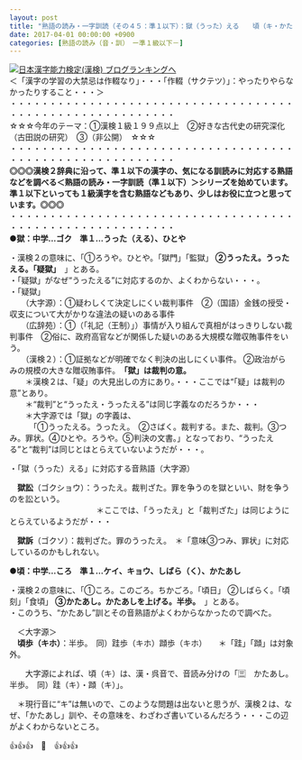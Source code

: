 ```yaml
---
layout: post
title: "熟語の読み・一字訓読（その４５：準１以下）：獄（うった）える　　頃（キ・かたあし）"
date: 2017-04-01 00:00:00 +0900
categories: [熟語の読み（音・訓）　ー準１級以下－]
---
```


[![](/syuusyuu9701/assets/images/熟語の読み・一字訓読（その４５：準１以下）：獄（うった）える-頃（キ・かたあし）-br_c_3028_1.gif)](http://blog.with2.net/link.php?1659096:3028 "日本漢字能力検定(漢検) ブログランキングへ")[日本漢字能力検定(漢検) ブログランキングへ](http://blog.with2.net/link.php?1659096:3028)  
＜「漢字の学習の大禁忌は作輟なり」・・・「作輟（サクテツ）」：やったりやらなかったりすること・・・＞  
・・・・・・・・・・・・・・・・・・・・・・・・・・・・・・・・・・・・・・・・・・・・・・・・・・・・・・・・・  
☆☆☆今年のテーマ：①漢検１級１９９点以上　②好きな古代史の研究深化（古田説の研究）　③（非公開）　☆☆☆　　  
・・・・・・・・・・・・・・・・・・・・・・・・・・・・・・・・・・・・・・・・・・・・・・・・・・・・・・・・・  
**◎◎◎漢検２辞典に沿って、準１以下の漢字の、気になる訓読みに対応する熟語などを調べる＜熟語の読み・一字訓読（準１以下）＞シリーズを始めています。準１以下といっても１級漢字を含む熟語などもあり、少しはお役に立つと思っています。◎◎◎**  
・・・・・・・・・・・・・・・・・・・・・・・・・・・・・・・・・・・・・・・・・・・・・・・・・・・・・・・・・  
**●獄：中学…ゴク　準１…うった（える）、ひとや**  
  
・漢検２の意味に、「①ろうや。ひとや。「獄門」「監獄」 **②うったえ。うったえる。「疑獄」**　」とある。  
・「疑獄」がなぜ“うったえる”に対応するのか、よくわからない・・・。  
・「疑獄」  
　　（大字源）：①疑わしくて決定しにくい裁判事件　②（国語）金銭の授受・収支について大がかりな違法の疑いのある事件  
　　（広辞苑）：①（「礼記（王制）」）事情が入り組んで真相がはっきりしない裁判事件　②俗に、政府高官などが関係した疑いのある大規模な贈収賄事件をいう。  
　　（漢検２）：①証拠などが明確でなく判決の出しにくい事件。 ②政治がらみの規模の大きな贈収賄事件。　**「獄」は裁判の意。**  
　　＊漢検２は、「疑」の大見出しの方にあり。・・・ここでは“「疑」は裁判の意”とあり。  
　　＊“裁判”と“うったえ・うったえる”は同じ字義なのだろうか・・・  
　　＊大字源では「獄」の字義は、  
　　　「①うったえる。うったえ。　②さばく。裁判する。また、裁判。③つみ。罪状。④ひとや。ろうや。⑤判決の文書。」となっており、“うったえる”と“裁判”は同じとはとらえていないようだが・・・。  
  
・「獄（うった）える」に対応する音熟語（大字源）  
  
　**獄訟**（ゴクショウ）：うったえ。裁判ざた。罪を争うのを獄といい、財を争うのを訟という。  
　　　　　　　　　　　＊ここでは、「うったえ」と「裁判ざた」は同じようにとらえているようだが・・・  
  
　**獄訴**（ゴクソ）：裁判ざた。罪のうったえ。　＊「意味③つみ、罪状」に対応しているのかもしれない。  
  
**●頃：中学…ころ　準１…ケイ、キョウ、しばら（く）、かたあし**  
  
・漢検２の意味に、「①ころ。このごろ。ちかごろ。「頃日」 ②しばらく。「頃刻」「食頃」 **③かたあし。かたあしを上げる。半歩。**　」とある。  
・このうち、“かたあし”訓とその音熟語がよくわからなかったので調べた。  
  
　＜大字源＞  
　**頃歩（キホ）**：半歩。　同）跬歩（キホ）蹞歩（キホ）　　＊「跬」「蹞」は対象外。　  
  
　　大字源によれば、頃（キ）は、漢・呉音で、音読み分けの「🈪　かたあし。半歩。　同）跬（キ）・蹞（キ）」。  
  
　＊現行音に“キ”は無いので、このような問題は出ないと思うが、漢検２は、なぜ、「かたあし」訓や、その意味を、わざわざ書いているんだろう・・・この辺がよくわからないところ。  
  
👍👍👍　🐔　👍👍👍  
　  
　　  